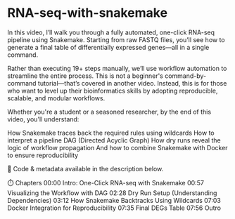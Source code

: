 # RNA-seq-with-snakemake

In this video, I’ll walk you through a fully automated, one-click RNA-seq pipeline using Snakemake. Starting from raw FASTQ files, you’ll see how to generate a final table of differentially expressed genes—all in a single command.

Rather than executing 19+ steps manually, we’ll use workflow automation to streamline the entire process. This is not a beginner's command-by-command tutorial—that’s covered in another video. Instead, this is for those who want to level up their bioinformatics skills by adopting reproducible, scalable, and modular workflows.

Whether you're a student or a seasoned researcher, by the end of this video, you'll understand:

How Snakemake traces back the required rules using wildcards
How to interpret a pipeline DAG (Directed Acyclic Graph)
How dry runs reveal the logic of workflow propagation
And how to combine Snakemake with Docker to ensure reproducibility

🔗 Code & metadata available in the description below.


⏱️ Chapters
00:00 Intro: One-Click RNA-seq with Snakemake
00:57 Visualizing the Workflow with DAG
02:28 Dry Run Setup (Understanding Dependencies)
03:12 How Snakemake Backtracks Using Wildcards
07:03 Docker Integration for Reproducibility
07:35 Final DEGs Table
07:56 Outro
